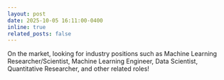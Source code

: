 ```yaml
---
layout: post
date: 2025-10-05 16:11:00-0400
inline: true
related_posts: false
---
```


On the market, looking for industry positions such as Machine Learning Researcher/Scientist, Machine Learning Engineer, Data Scientist, Quantitative Researcher, and other related roles!
